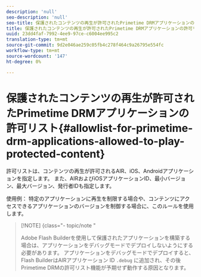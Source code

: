```yaml
---
description: 'null'
seo-description: 'null'
seo-title: 保護されたコンテンツの再生が許可されたPrimetime DRMアプリケーションの許可リスト
title: 保護されたコンテンツの再生が許可されたPrimetime DRMアプリケーションの許可リスト
uuid: 23dd4faf-7992-4ee9-97ce-c6004ee995c2
translation-type: tm+mt
source-git-commit: 9d2e046ae259c05fb4c278f464c9a26795e554fc
workflow-type: tm+mt
source-wordcount: '147'
ht-degree: 0%

---
```



# 保護されたコンテンツの再生が許可されたPrimetime DRMアプリケーションの許可リスト{#allowlist-for-primetime-drm-applications-allowed-to-play-protected-content}

許可リストは、コンテンツの再生が許可されるAIR、iOS、Androidアプリケーションを指定します。 また、AIRおよびiOSアプリケーションID、最小バージョン、最大バージョン、発行者IDも指定します。

使用例： 特定のアプリケーションに再生を制限する場合や、コンテンツにアクセスできるアプリケーションのバージョンを制御する場合に、このルールを使用します。

>[!NOTE] {class=&quot;- topic/note &quot;
>
>Adobe Flash Builderを使用して保護されたアプリケーションを構築する場合は、アプリケーションをデバッグモードでデプロイしないようにする必要があります。 アプリケーションをデバッグモードでデプロイすると、Flash BuilderはAIRアプリケーション ID `.debug` に追加され、その後Primetime DRMの許可リスト機能が予期せず動作する原因となります。

